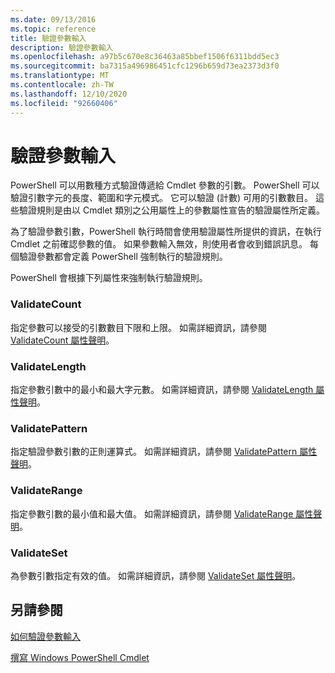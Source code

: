 ```yaml
---
ms.date: 09/13/2016
ms.topic: reference
title: 驗證參數輸入
description: 驗證參數輸入
ms.openlocfilehash: a97b5c670e8c36463a85bbef1506f6311bdd5ec3
ms.sourcegitcommit: ba7315a496986451cfc1296b659d73ea2373d3f0
ms.translationtype: MT
ms.contentlocale: zh-TW
ms.lasthandoff: 12/10/2020
ms.locfileid: "92660406"
---
```

# <a name="validating-parameter-input"></a>驗證參數輸入

PowerShell 可以用數種方式驗證傳遞給 Cmdlet 參數的引數。
PowerShell 可以驗證引數字元的長度、範圍和字元模式。
它可以驗證 (計數) 可用的引數數目。
這些驗證規則是由以 Cmdlet 類別之公用屬性上的參數屬性宣告的驗證屬性所定義。

為了驗證參數引數，PowerShell 執行時間會使用驗證屬性所提供的資訊，在執行 Cmdlet 之前確認參數的值。
如果參數輸入無效，則使用者會收到錯誤訊息。
每個驗證參數都會定義 PowerShell 強制執行的驗證規則。

PowerShell 會根據下列屬性來強制執行驗證規則。

### <a name="validatecount"></a>ValidateCount

指定參數可以接受的引數數目下限和上限。
如需詳細資訊，請參閱 [ValidateCount 屬性聲明](./validatecount-attribute-declaration.md)。

### <a name="validatelength"></a>ValidateLength

指定參數引數中的最小和最大字元數。
如需詳細資訊，請參閱 [ValidateLength 屬性聲明](./validatelength-attribute-declaration.md)。

### <a name="validatepattern"></a>ValidatePattern

指定驗證參數引數的正則運算式。
如需詳細資訊，請參閱 [ValidatePattern 屬性聲明](./validatepattern-attribute-declaration.md)。

### <a name="validaterange"></a>ValidateRange

指定參數引數的最小值和最大值。
如需詳細資訊，請參閱 [ValidateRange 屬性聲明](./validaterange-attribute-declaration.md)。

### <a name="validateset"></a>ValidateSet

為參數引數指定有效的值。
如需詳細資訊，請參閱 [ValidateSet 屬性聲明](./validateset-attribute-declaration.md)。

## <a name="see-also"></a>另請參閱

[如何驗證參數輸入](./how-to-validate-parameter-input.md)

[撰寫 Windows PowerShell Cmdlet](./writing-a-windows-powershell-cmdlet.md)
